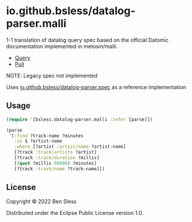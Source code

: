 # io.github.bsless/datalog-parser.malli

1-1 translation of datalog query spec based on the official Datomic
documentation implemented in metosin/malli.

- [Query](https://docs.datomic.com/on-prem/query/query.html)
- [Pull](https://docs.datomic.com/on-prem/query/pull.html)

NOTE: Legacy spec not implemented

Uses
[io.github.bsless/datalog-parser.spec](https://github.com/bsless/datalog-parser.spec)
as a reference implementation

## Usage

```clojure
(require '[bsless.datalog-parser.malli :refer [parse]])

(parse
 '[:find ?track-name ?minutes
   :in $ ?artist-name
   :where [?artist :artist/name ?artist-name]
   [?track :track/artists ?artist]
   [?track :track/duration ?millis]
   [(quot ?millis 60000) ?minutes]
   [?track :track/name ?track-name]])
```

## License

Copyright © 2022 Ben Sless

Distributed under the Eclipse Public License version 1.0.
